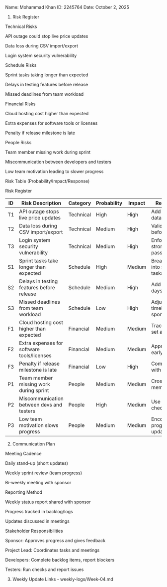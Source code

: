 Name: Mohammad Khan
ID: 2245764
Date: October 2, 2025

1. Risk Register

Technical Risks

API outage could stop live price updates

Data loss during CSV import/export

Login system security vulnerability

Schedule Risks

Sprint tasks taking longer than expected

Delays in testing features before release

Missed deadlines from team workload

Financial Risks

Cloud hosting cost higher than expected

Extra expenses for software tools or licenses

Penalty if release milestone is late

People Risks

Team member missing work during sprint

Miscommunication between developers and testers

Low team motivation leading to slower progress

Risk Table (Probability/Impact/Response)

 Risk Register

| ID  | Risk Description                          | Category   | Probability | Impact | Response                                  |
|-----|-------------------------------------------|------------|-------------|--------|-------------------------------------------|
| T1  | API outage stops live price updates       | Technical  | High        | High   | Add fallback data cache                   |
| T2  | Data loss during CSV import/export        | Technical  | Medium      | High   | Validate input before save                |
| T3  | Login system security vulnerability       | Technical  | Medium      | High   | Enforce stronger passwords                |
| S1  | Sprint tasks take longer than expected    | Schedule   | High        | Medium | Break work into smaller tasks             |
| S2  | Delays in testing features before release | Schedule   | Medium      | High   | Add buffer days                           |
| S3  | Missed deadlines from team workload       | Schedule   | Low         | High   | Adjust timeline with sponsor              |
| F1  | Cloud hosting cost higher than expected   | Financial  | Medium      | Medium | Track usage, set alerts                   |
| F2  | Extra expenses for software tools/licenses| Financial  | Medium      | Medium | Approve tools early                       |
| F3  | Penalty if release milestone is late      | Financial  | Low         | High   | Communicate with sponsor                  |
| P1  | Team member missing work during sprint    | People     | Medium      | Medium | Cross-train members                       |
| P2  | Miscommunication between devs and testers | People     | High        | Medium | Use daily check-ins                       |
| P3  | Low team motivation slows progress        | People     | Medium      | Medium | Encourage progress updates                |


2. Communication Plan

Meeting Cadence

Daily stand-up (short updates)

Weekly sprint review (team progress)

Bi-weekly meeting with sponsor

Reporting Method

Weekly status report shared with sponsor

Progress tracked in backlog/logs

Updates discussed in meetings

Stakeholder Responsibilities

Sponsor: Approves progress and gives feedback

Project Lead: Coordinates tasks and meetings

Developers: Complete backlog items, report blockers

Testers: Run checks and report issues

3. Weekly Update Links - weekly-logs/Week-04.md


